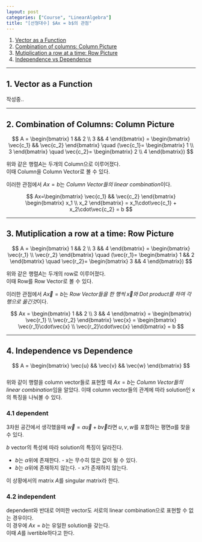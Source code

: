 ```yaml
---
layout: post
categories: ["Course", "LinearAlgebra"]
title: "[선형대수] $Ax = b$의 관점"
---
```

1. [Vector as a Function](#1-vector-as-a-function)
2. [Combination of columns: Column Picture](#2-combination-of-columns-column-picture)
3. [Mutiplication a row at a time: Row Picture](#3-mutiplication-a-row-at-a-time-row-picture)
4. [Independence vs Dependence](#4-independence-vs-dependence)
  
- - -
## 1. Vector as a Function  
작성중..
- - -
## 2. Combination of Columns: Column Picture  
$$
A = \begin{bmatrix} 1 && 2 \\ 3 && 4 \end{bmatrix} = \begin{bmatrix} \vec{c_1} && \vec{c_2} \end{bmatrix} \quad 
(\vec{c_1}= \begin{bmatrix} 1 \\ 3 \end{bmatrix} \quad 
\vec{c_2}= \begin{bmatrix} 2 \\ 4 \end{bmatrix})
$$  

위와 같은 행렬$A$는 두개의 Column으로 이루어졌다.  
이때 Column을 Column Vector로 볼 수 있다.  

이러한 관점에서 $Ax = b$는 *Column Vector들의 linear combination*이다.  

$$
Ax=\begin{bmatrix} \vec{c_1} && \vec{c_2} \end{bmatrix} \begin{bmatrix} x_1 \\ x_2 \end{bmatrix}
= x_1\cdot\vec{c_1} + x_2\cdot\vec{c_2}
= b
$$  
- - -  
## 3. Mutiplication a row at a time: Row Picture
$$
A = \begin{bmatrix} 1 && 2 \\ 3 && 4 \end{bmatrix}
= \begin{bmatrix} \vec{r_1} \\ \vec{r_2} \end{bmatrix} \quad 
(\vec{r_1}= \begin{bmatrix} 1 && 2 \end{bmatrix} \quad 
\vec{r_2}= \begin{bmatrix} 3 && 4 \end{bmatrix})
$$  

위와 같은 행렬$A$는 두개의 row로 이루어졌다.  
이때 Row를 Row Vector로 볼 수 있다.  

이러한 관점에서 $A\vec{x} = b$는 *Row Vector들을 한 행씩 $\vec{x}$와 Dot product를 하여 각 행으로 옮긴것*이다.  

$$
Ax = \begin{bmatrix} 1 && 2 \\ 3 && 4 \end{bmatrix}
= \begin{bmatrix} \vec{r_1} \\ \vec{r_2} \end{bmatrix} \vec{x}
= \begin{bmatrix} \vec{r_1}\cdot\vec{x} \\ \vec{r_2}\cdot\vec{x} \end{bmatrix}
= b
$$  
- - -  
## 4. Independence vs Dependence
$$
A = \begin{bmatrix} \vec{u} && \vec{v} && \vec{w} \end{bmatrix}
$$  
위와 같이 행렬을 column vector들로 표현할 때 $Ax=b$는 *Column Vector들의 linear combination*임을 알았다. 이때 column vector들의 관계에 따라 solution인 x의 특징을 나눠볼 수 있다.  

### 4.1 dependent
3차원 공간에서 생각했을때 $\vec{w}=a\vec{u} + b\vec{v}$라면 
$u, v, w$를 포함하는 평면$\alpha$를 찾을 수 있다.  
  
$b$ vector의 특성에 따라 solution의 특징이 달라진다.  
* $b$는 $\alpha$위에 존재한다. - x는 무수히 많은 값이 될 수 있다.
* $b$는 $\alpha$위에 존재하지 않는다. - x가 존재하지 않는다.  
  
이 상황에서의 matrix $A$를 singular matrix라 한다.  

### 4.2 independent
dependent와 반대로 어떠한 vector도 서로의 linear combination으로 표현할 수 없는 경우이다.  
이 경우에 $Ax=b$는 유일한 solution을 갖는다.  
이때 $A$를 ivertible하다고 한다.
